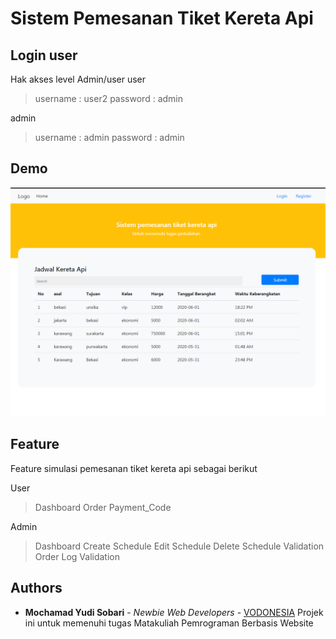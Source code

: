 # Sistem Pemesanan Tiket Kereta Api

## Login user
Hak akses level Admin/user
user
> username : user2
> password : admin

admin
> username : admin
> password : admin


## Demo
![](assets/image/home.png)

## Feature
Feature simulasi pemesanan tiket kereta api sebagai berikut

User
> Dashboard
> Order
> Payment_Code

Admin
> Dashboard
> Create Schedule
> Edit Schedule
> Delete Schedule
> Validation Order
> Log Validation


## Authors

* **Mochamad Yudi Sobari** - *Newbie Web Developers* - [VODONESIA](https://vodonesia.id)
Projek ini untuk memenuhi tugas Matakuliah Pemrograman Berbasis Website

